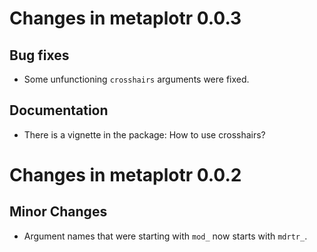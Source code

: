# Changes in metaplotr 0.0.3


## Bug fixes

- Some unfunctioning `crosshairs` arguments were fixed.


## Documentation

- There is a vignette in the package: How to use crosshairs?


# Changes in metaplotr 0.0.2


## Minor Changes

- Argument names that were starting with `mod_` now starts with `mdrtr_`.
